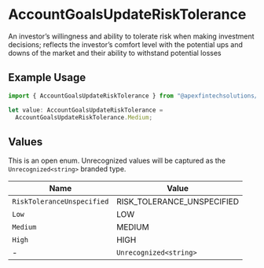 # AccountGoalsUpdateRiskTolerance

An investor’s willingness and ability to tolerate risk when making investment decisions; reflects the investor’s comfort level with the potential ups and downs of the market and their ability to withstand potential losses

## Example Usage

```typescript
import { AccountGoalsUpdateRiskTolerance } from "@apexfintechsolutions/ascend-sdk/models/components";

let value: AccountGoalsUpdateRiskTolerance =
  AccountGoalsUpdateRiskTolerance.Medium;
```

## Values

This is an open enum. Unrecognized values will be captured as the `Unrecognized<string>` branded type.

| Name                       | Value                      |
| -------------------------- | -------------------------- |
| `RiskToleranceUnspecified` | RISK_TOLERANCE_UNSPECIFIED |
| `Low`                      | LOW                        |
| `Medium`                   | MEDIUM                     |
| `High`                     | HIGH                       |
| -                          | `Unrecognized<string>`     |